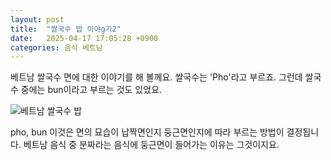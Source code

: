 ```yaml
---
layout: post
title:  "쌀국수 밥 이야g기2"
date:   2025-04-17 17:05:28 +0900
categories: 음식 베트남
---
```


베트남 쌀국수 면에 대한 이야기를 해 볼께요.
쌀국수는 'Pho'라고 부르죠.
그런데 쌀국수 중에는 bun이라고 부르는 것도 있었요.

![베트남 쌀국수 밥](/my-blog/assets/images/noodle.png)

pho, bun 이것은 면의 묘습이 납짝면인지 둥근면인지에 따라 부르는 방법이 결정됩니다.
베트남 음식 중 분짜라는 음식에 둥근면이 들어가는 이유는 그것이지요.